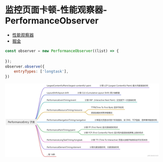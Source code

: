# 监控页面卡顿-性能观察器-PerformanceObserver
-  [性能观察器](https://developer.mozilla.org/zh-CN/docs/Web/API/PerformanceObserver/PerformanceObserver)
- [掘金](https://juejin.cn/post/7389164547029024809)
```javascript
const observer = new PerformanceObserver((list) => {
	
});
observer.observe({
	entryTypes: ['longtask'],
})
```
![在这里插入图片描述](../../public/杂记/3.png)

